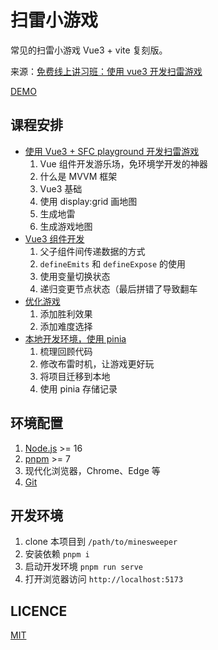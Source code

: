 扫雷小游戏
========

常见的扫雷小游戏 Vue3 + vite 复刻版。

来源：[免费线上讲习班：使用 vue3 开发扫雷游戏](https://blog.meathill.com/share/free-online-workshop-develop-minesweeper-with-vue3.html)

[DEMO](https://minesweeper-mz.vercel.app/)


课程安排
--------

* [使用 Vue3 + SFC playground 开发扫雷游戏](https://www.bilibili.com/video/BV1SB4y1E7hX/)
  1. Vue 组件开发游乐场，免环境学开发的神器
  2. 什么是 MVVM 框架
  3. Vue3 基础
  4. 使用 display:grid 画地图
  5. 生成地雷
  6. 生成游戏地图
* [Vue3 组件开发](https://www.bilibili.com/video/BV1JG4y1x7bS/)
  1. 父子组件间传递数据的方式
  2. `defineEmits` 和 `defineExpose` 的使用
  3. 使用变量切换状态
  4. 递归变更节点状态（最后拼错了导致翻车
* [优化游戏](https://www.bilibili.com/video/BV1xT411P735/)
  1. 添加胜利效果
  2. 添加难度选择
* [本地开发环境，使用 pinia](https://www.bilibili.com/video/BV1kP411P7ky/)
  1. 梳理回顾代码
  2. 修改布雷时机，让游戏更好玩
  3. 将项目迁移到本地
  4. 使用 pinia 存储记录


环境配置
--------

1. [Node.js](https://nodejs.org/) >= 16
2. [pnpm](https://pnpm.io) >= 7
3. 现代化浏览器，Chrome、Edge 等
4. [Git](https://git-scm.com)


开发环境
--------

1. clone 本项目到 `/path/to/minesweeper`
2. 安装依赖 `pnpm i`
3. 启动开发环境 `pnpm run serve`
4. 打开浏览器访问 `http://localhost:5173`


LICENCE
-------

[MIT](https://mit-license.org)
